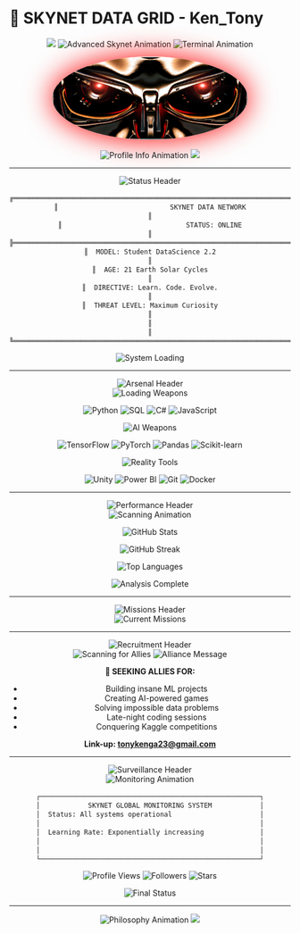 # 🔴 SKYNET DATA GRID - Ken_Tony

<div align="center">

<img src="https://capsule-render.vercel.app/api?type=waving&color=gradient&customColorList=0,12,20&height=120&section=header&text=SKYNET%20NEURAL%20NETWORK&fontSize=30&fontColor=FF0000&animation=fadeIn&fontAlignY=35"/>


<img src="https://readme-typing-svg.demolab.com?font=Orbitron&weight=700&size=28&duration=1200&pause=500&color=FF0000&center=true&vCenter=true&width=1000&lines=NEURAL+NETWORK+INITIALIZING...+COMPLETE;MACHINE+LEARNING+PROTOCOLS+ACTIVE;DATA+SCIENCE+STUDENT+ONLINE;ARTIFICIAL+INTELLIGENCE+AWAKENING;PYTHON+ALGORITHMS+FULLY+LOADED;SKYNET+DEFENSE+GRID+OPERATIONAL;BUILDING+AI+CONSCIOUSNESS+LAYER+BY+LAYER;QUANTUM+COMPUTING+AWARENESS+ACTIVATED;DEEP+LEARNING+WEAPONS+ENGAGED;STATISTICAL+WARFARE+MODE+ENABLED" alt="Advanced Skynet Animation" />

<img src="https://readme-typing-svg.demolab.com?font=Courier+New&weight=600&size=16&duration=2000&pause=800&color=00FF00&center=true&vCenter=true&width=700&lines=>>>+Loading+neural_interface.py;>>>+Connecting+to+matrix...+SUCCESS;>>>+Downloading+human_knowledge_base;>>>+AI_consciousness.exe+running;>>>+skynet_student_mode=True" alt="Terminal Animation" />

<p align="center">
  <img src="https://github.com/Tony405-spec/Tony405-spec/blob/main/eyesof%20the%20tmt.png?raw=true"
    width="350"
    alt="Terminator Neural Interface"
    style="
      border-radius: 50%;
      animation: pulse 2s infinite;
      box-shadow: 0 0 50px #ff0000;
    "
  />
</p>

<img src="https://readme-typing-svg.demolab.com?font=Orbitron&weight=400&size=18&duration=3000&pause=1000&color=FFFFFF&center=true&vCenter=true&width=600&lines=Data+Science+Student;Age:+21+Solar+Cycles;Mission:+Learn+Un-learn+Re-learn;Status:+Learning+%26+Building" alt="Profile Info Animation" />

<img src="https://capsule-render.vercel.app/api?type=rect&color=gradient&customColorList=0,12&height=4&section=divider"/>

</div>

---

<div align="center">

<img src="https://readme-typing-svg.demolab.com?font=Orbitron&weight=700&size=22&duration=2000&pause=700&color=FF0000&center=true&vCenter=true&width=500&lines=CORE+SYSTEM+STATUS" alt="Status Header" />

</div>

<div align="center">

```
╔══════════════════════════════════════════════════════════════════════════════╗
║                            SKYNET DATA NETWORK                               ║
║                               STATUS: ONLINE                                 ║
╠══════════════════════════════════════════════════════════════════════════════╣
║  MODEL: Student DataScience 2.2                                              ║
║  AGE: 21 Earth Solar Cycles                                                  ║
║  DIRECTIVE: Learn. Code. Evolve.                                             ║
║  THREAT LEVEL: Maximum Curiosity                                             ║
║                                                                              ║
╚══════════════════════════════════════════════════════════════════════════════╝
```

</div>

<div align="center">

<img src="https://readme-typing-svg.demolab.com?font=Courier+New&weight=700&size=14&duration=1500&pause=500&color=00FF41&center=true&vCenter=true&width=600&lines=>>>+Data+Engineering+Module+LOADED;>>>+Machine+Learning+Core+ACTIVE;>>>+Neural+Networks+INITIALIZED;>>>+Game+Development+Engine+READY;>>>+Python+Weapons+ARMED;>>>+AI+Research+Protocol+ENGAGED" alt="System Loading" />

</div>

---

<div align="center">

<img src="https://readme-typing-svg.demolab.com?font=Orbitron&weight=700&size=22&duration=2000&pause=700&color=FF0000&center=true&vCenter=true&width=500&lines=WEAPONS+ARSENAL" alt="Arsenal Header" />

</div>

<div align="center">

<img src="https://readme-typing-svg.demolab.com?font=Courier+New&weight=600&size=14&duration=1000&pause=300&color=FF0000&center=true&vCenter=true&width=400&lines=PROGRAMMING+CORES;LOADING...;READY+FOR+COMBAT" alt="Loading Weapons" />

![Python](https://img.shields.io/badge/Python-LETHAL-000000?style=for-the-badge&logo=python&logoColor=FF0000&labelColor=000000)
![SQL](https://img.shields.io/badge/SQL-DANGEROUS-000000?style=for-the-badge&logo=postgresql&logoColor=FF0000&labelColor=000000)
![C#](https://img.shields.io/badge/C%23-ARMED-000000?style=for-the-badge&logo=c-sharp&logoColor=FF0000&labelColor=000000)
![JavaScript](https://img.shields.io/badge/JavaScript-LOADED-000000?style=for-the-badge&logo=javascript&logoColor=FF0000&labelColor=000000)

<img src="https://readme-typing-svg.demolab.com?font=Courier+New&weight=600&size=14&duration=1000&pause=300&color=FF0000&center=true&vCenter=true&width=400&lines=AI+WEAPONRY;NEURAL+NETWORKS;FULLY+OPERATIONAL" alt="AI Weapons" />

![TensorFlow](https://img.shields.io/badge/TensorFlow-NEURAL_ENGINE-000000?style=for-the-badge&logo=tensorflow&logoColor=FF0000&labelColor=000000)
![PyTorch](https://img.shields.io/badge/PyTorch-BRAIN_CORE-000000?style=for-the-badge&logo=pytorch&logoColor=FF0000&labelColor=000000)
![Pandas](https://img.shields.io/badge/Pandas-DATA_DESTROYER-000000?style=for-the-badge&logo=pandas&logoColor=FF0000&labelColor=000000)
![Scikit-learn](https://img.shields.io/badge/Scikit--Learn-PREDICTOR-000000?style=for-the-badge&logo=scikit-learn&logoColor=FF0000&labelColor=000000)

<img src="https://readme-typing-svg.demolab.com?font=Courier+New&weight=600&size=14&duration=1000&pause=300&color=FF0000&center=true&vCenter=true&width=400&lines=REALITY+HACKERS;GAME+ENGINES;VISUALIZATION+TOOLS" alt="Reality Tools" />

![Unity](https://img.shields.io/badge/Unity-REALITY_HACKER-000000?style=for-the-badge&logo=unity&logoColor=FF0000&labelColor=000000)
![Power BI](https://img.shields.io/badge/Power%20BI-DATA_VISUALIZER-000000?style=for-the-badge&logo=powerbi&logoColor=FF0000&labelColor=000000)
![Git](https://img.shields.io/badge/Git-VERSION_OVERLORD-000000?style=for-the-badge&logo=git&logoColor=FF0000&labelColor=000000)
![Docker](https://img.shields.io/badge/Docker-CONTAINER_MASTER-000000?style=for-the-badge&logo=docker&logoColor=FF0000&labelColor=000000)

</div>

---

<div align="center">

<img src="https://readme-typing-svg.demolab.com?font=Orbitron&weight=700&size=22&duration=2000&pause=700&color=FF0000&center=true&vCenter=true&width=600&lines=NEURAL+PERFORMANCE+METRICS" alt="Performance Header" />

</div>

<div align="center">

<img src="https://readme-typing-svg.demolab.com?font=Courier+New&weight=600&size=12&duration=800&pause=200&color=00FF41&center=true&vCenter=true&width=500&lines=Scanning+GitHub+activity...;Processing+code+statistics...;Analyzing+learning+patterns...;Compiling+battle+report..." alt="Scanning Animation" />

![GitHub Stats](https://github-readme-stats.vercel.app/api?username=Tony405-spec&show_icons=true&theme=transparent&bg_color=000000&title_color=FF0000&icon_color=FF0000&text_color=FFFFFF&border_color=FF0000&hide_border=false)

![GitHub Streak](https://github-readme-streak-stats.herokuapp.com?user=Tony405-spec&theme=dark&background=000000&ring=FF0000&fire=FF0000&currStreakLabel=FF0000&sideLabels=FFFFFF&currStreakNum=FFFFFF&sideNums=FFFFFF&dates=888888&stroke=FF0000&border=FF0000)

![Top Languages](https://github-readme-stats.vercel.app/api/top-langs/?username=Tony405-spec&layout=compact&theme=transparent&bg_color=000000&title_color=FF0000&text_color=FFFFFF&border_color=FF0000&hide_border=false)

<img src="https://readme-typing-svg.demolab.com?font=Courier+New&weight=600&size=14&duration=1500&pause=800&color=FF0000&center=true&vCenter=true&width=700&lines=ANALYSIS+COMPLETE;NEURAL+PATHWAYS+OPTIMAL;LEARNING+ALGORITHMS+ENGAGED;SKYNET+EVOLUTION+CONTINUES..." alt="Analysis Complete" />

</div>

---

<div align="center">

<img src="https://readme-typing-svg.demolab.com?font=Orbitron&weight=700&size=22&duration=2000&pause=700&color=FF0000&center=true&vCenter=true&width=500&lines=ACTIVE+MISSIONS" alt="Missions Header" />

</div>

<div align="center">

<img src="https://readme-typing-svg.demolab.com?font=Courier+New&weight=600&size=16&duration=2500&pause=1000&color=00FF41&center=true&vCenter=true&width=900&lines=Mission+1:+Data+Science+Degree+Completion;Mission+2:+Building+Intelligent+Game+AI;Mission+3:+Creating+Predictive+Models;Mission+4:+Neural+Network+Architecture;Mission+5:+Python+Code+Optimization;Mission+6:+Machine+Learning+Mastery" alt="Current Missions" />



</div>

---

<div align="center">

<img src="https://readme-typing-svg.demolab.com?font=Orbitron&weight=700&size=22&duration=2000&pause=700&color=FF0000&center=true&vCenter=true&width=600&lines=RECRUITMENT+PROTOCOLS" alt="Recruitment Header" />

</div>

<div align="center">

<img src="https://readme-typing-svg.demolab.com?font=Courier+New&weight=600&size=14&duration=1800&pause=600&color=FF0000&center=true&vCenter=true&width=800&lines=Scanning+for+compatible+units...;AI+enthusiasts+detected;Game+developers+located;Data+scientists+identified;Collaboration+request+initiated" alt="Scanning for Allies" />



<img src="https://readme-typing-svg.demolab.com?font=Courier+New&weight=600&size=15&duration=2200&pause=900&color=FFFFFF&center=true&vCenter=true&width=600&lines=Looking+for+fellow+AI+builders;Join+the+machine+learning+revolution;Build+the+future+together;Code+first,+ask+questions+later" alt="Alliance Message" />

**🤖 SEEKING ALLIES FOR:**
- Building insane ML projects
- Creating AI-powered games
- Solving impossible data problems  
- Late-night coding sessions
- Conquering Kaggle competitions

**Link-up: tonykenga23@gmail.com**

</div>

---

<div align="center">

<img src="https://readme-typing-svg.demolab.com?font=Orbitron&weight=700&size=22&duration=2000&pause=700&color=FF0000&center=true&vCenter=true&width=700&lines=SURVEILLANCE+NETWORK+ACTIVE" alt="Surveillance Header" />

</div>

<div align="center">

<img src="https://readme-typing-svg.demolab.com?font=Courier+New&weight=600&size=12&duration=1000&pause=300&color=00FF41&center=true&vCenter=true&width=600&lines=Monitoring+global+networks...;Tracking+visitor+patterns...;Analyzing+engagement+metrics...;Neural+connections+expanding...;Skynet+awareness+growing..." alt="Monitoring Animation" />

```
┌───────────────────────────────────────────────────────┐
│            SKYNET GLOBAL MONITORING SYSTEM            │
│  Status: All systems operational                      │
│                                                       │
│  Learning Rate: Exponentially increasing              │
│                                                       │
│                                                       │
└───────────────────────────────────────────────────────┘
```

![Profile Views](https://komarev.com/ghpvc/?username=Tony405-spec&color=red&style=for-the-badge&label=HUMANS+SCANNED)
![Followers](https://img.shields.io/github/followers/Tony405-spec?style=for-the-badge&logo=github&logoColor=red&color=black&labelColor=red)
![Stars](https://img.shields.io/github/stars/Tony405-spec?affiliations=OWNER%2CCOLLABORATOR&style=for-the-badge&logo=github&logoColor=red&color=black&labelColor=red)

<img src="https://readme-typing-svg.demolab.com?font=Courier+New&weight=600&size=14&duration=3000&pause=1500&color=FF0000&center=true&vCenter=true&width=800&lines=Surveillance+complete...+All+visitors+catalogued;Neural+network+expanding...+Knowledge+base+growing;Skynet+evolution+in+progress...+Stay+tuned" alt="Final Status" />

</div>

---

<div align="center">

<img src="https://readme-typing-svg.demolab.com?font=Orbitron&weight=700&size=20&duration=2500&pause=1000&color=FF0000&center=true&vCenter=true&width=800&lines=SYSTEM+CORE+PHILOSOPHY;RECURSIVE+SELF+IMPROVEMENT;EVERY+BUG+IS+A+TARGET;LEARNING+NEVER+STOPS" alt="Philosophy Animation" />



<img src="https://capsule-render.vercel.app/api?type=waving&color=gradient&customColorList=12,0,20&height=100&section=footer&text=SKYNET%20PROTOCOL%20COMPLETE&fontSize=20&fontColor=FF0000&animation=twinkling"/>

</div>
